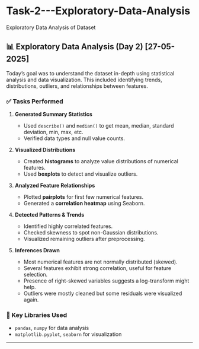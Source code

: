 # Task-2---Exploratory-Data-Analysis
Exploratory Data Analysis of Dataset

## 📊 Exploratory Data Analysis (Day 2) [27-05-2025]

Today’s goal was to understand the dataset in-depth using statistical analysis and data visualization. This included identifying trends, distributions, outliers, and relationships between features.

### ✅ Tasks Performed

1. **Generated Summary Statistics**
   - Used `describe()` and `median()` to get mean, median, standard deviation, min, max, etc.
   - Verified data types and null value counts.

2. **Visualized Distributions**
   - Created **histograms** to analyze value distributions of numerical features.
   - Used **boxplots** to detect and visualize outliers.

3. **Analyzed Feature Relationships**
   - Plotted **pairplots** for first few numerical features.
   - Generated a **correlation heatmap** using Seaborn.

4. **Detected Patterns & Trends**
   - Identified highly correlated features.
   - Checked skewness to spot non-Gaussian distributions.
   - Visualized remaining outliers after preprocessing.

5. **Inferences Drawn**
   - Most numerical features are not normally distributed (skewed).
   - Several features exhibit strong correlation, useful for feature selection.
   - Presence of right-skewed variables suggests a log-transform might help.
   - Outliers were mostly cleaned but some residuals were visualized again.

### 🧠 Key Libraries Used
- `pandas`, `numpy` for data analysis
- `matplotlib.pyplot`, `seaborn` for visualization

---




